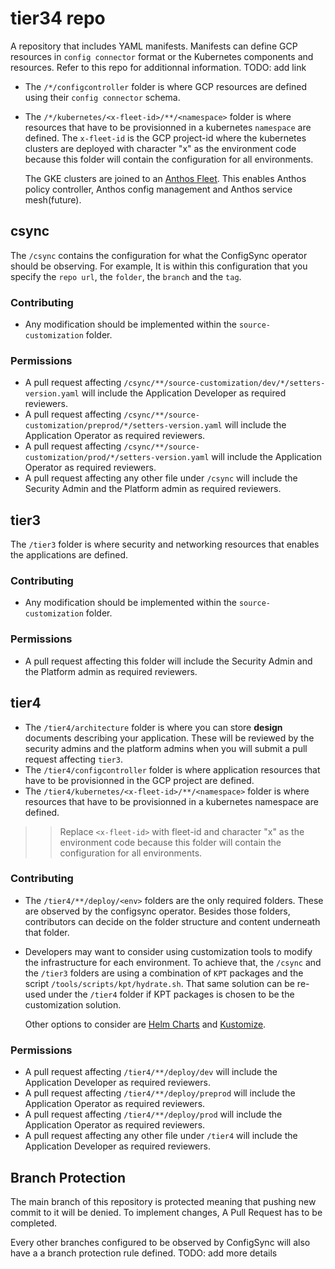 # tier34 repo

A repository that includes YAML manifests. Manifests can define GCP resources in `config connector` format or the Kubernetes components and resources. Refer to this repo for additionnal information. TODO: add link

- The `/*/configcontroller` folder is where GCP resources are defined using their `config connector` schema.
- The `/*/kubernetes/<x-fleet-id>/**/<namespace>` folder is where resources that have to be provisionned in a kubernetes `namespace` are defined. The `x-fleet-id` is the GCP project-id where the kubernetes clusters are deployed with character "x" as the environment code because this folder will contain the configuration for all environments.

  The GKE clusters are joined to an [Anthos Fleet](https://cloud.google.com/anthos/fleet-management/docs). This enables Anthos policy controller, Anthos config management and Anthos service mesh(future).

## csync

The `/csync` contains the configuration for what the ConfigSync operator should be observing. For example, It is within this configuration that you specify the `repo url`, the `folder`, the `branch` and the `tag`.

### Contributing

- Any modification should be implemented within the `source-customization` folder.

### Permissions

- A pull request affecting `/csync/**/source-customization/dev/*/setters-version.yaml` will include the Application Developer as required reviewers.
- A pull request affecting `/csync/**/source-customization/preprod/*/setters-version.yaml` will include the Application Operator as required reviewers.
- A pull request affecting `/csync/**/source-customization/prod/*/setters-version.yaml` will include the Application Operator as required reviewers.
- A pull request affecting any other file under `/csync` will include the Security Admin and the Platform admin as required reviewers.

## tier3

The `/tier3` folder is where security and networking resources that enables the applications are defined.

### Contributing

- Any modification should be implemented within the `source-customization` folder.

### Permissions

- A pull request affecting this folder will include the Security Admin and the Platform admin as required reviewers.

## tier4

- The `/tier4/architecture` folder is where you can store **design** documents describing your application. These will be reviewed by the security admins and the platform admins when you will submit a pull request affecting `tier3`.
- The `/tier4/configcontroller` folder is where application resources that have to be provisionned in the GCP project are defined.
- The `/tier4/kubernetes/<x-fleet-id>/**/<namespace>` folder is where resources that have to be provisionned in a kubernetes namespace are defined.

>> Replace `<x-fleet-id>` with fleet-id and character "x" as the environment code because this folder will contain the configuration for all environments.

### Contributing

- The `/tier4/**/deploy/<env>` folders are the only required folders. These are observed by the configsync operator. Besides those folders, contributors can decide on the folder structure and content underneath that folder.

- Developers may want to consider using customization tools to modify the infrastructure for each environment. To achieve that, the `/csync` and the `/tier3` folders are using a combination of `KPT` packages and the script `/tools/scripts/kpt/hydrate.sh`. That same solution can be re-used under the `/tier4` folder if KPT packages is chosen to be the customization solution.

  Other options to consider are [Helm Charts](https://helm.sh/) and [Kustomize](https://kustomize.io/).

### Permissions

- A pull request affecting `/tier4/**/deploy/dev` will include the Application Developer as required reviewers.
- A pull request affecting `/tier4/**/deploy/preprod` will include the Application Operator as required reviewers.
- A pull request affecting `/tier4/**/deploy/prod` will include the Application Operator as required reviewers.
- A pull request affecting any other file under `/tier4` will include the Application Developer as required reviewers.

## Branch Protection

The main branch of this repository is protected meaning that pushing new commit to it will be denied. To implement changes, A Pull Request has to be completed.

Every other branches configured to be observed by ConfigSync will also have a a branch protection rule defined.
TODO: add more details
